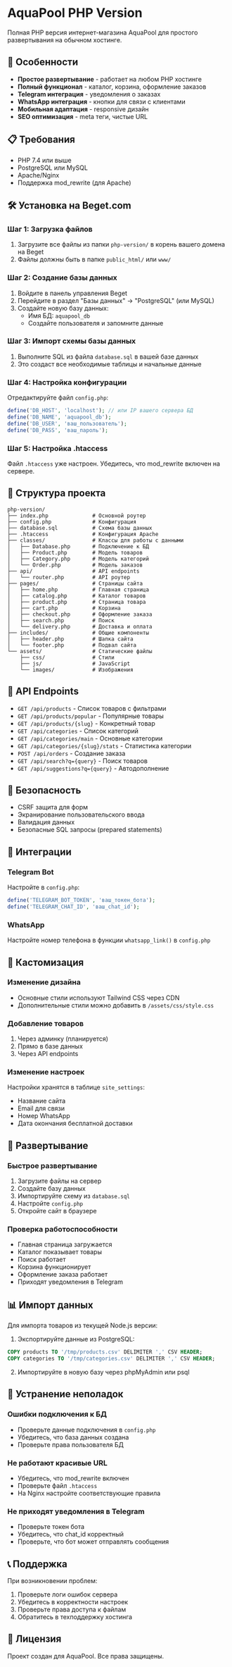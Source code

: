 # AquaPool PHP Version

Полная PHP версия интернет-магазина AquaPool для простого развертывания на обычном хостинге.

## 🚀 Особенности

- **Простое развертывание** - работает на любом PHP хостинге
- **Полный функционал** - каталог, корзина, оформление заказов
- **Telegram интеграция** - уведомления о заказах
- **WhatsApp интеграция** - кнопки для связи с клиентами
- **Мобильная адаптация** - responsive дизайн
- **SEO оптимизация** - meta теги, чистые URL

## 📋 Требования

- PHP 7.4 или выше
- PostgreSQL или MySQL
- Apache/Nginx
- Поддержка mod_rewrite (для Apache)

## 🛠️ Установка на Beget.com

### Шаг 1: Загрузка файлов

1. Загрузите все файлы из папки `php-version/` в корень вашего домена на Beget
2. Файлы должны быть в папке `public_html/` или `www/`

### Шаг 2: Создание базы данных

1. Войдите в панель управления Beget
2. Перейдите в раздел "Базы данных" → "PostgreSQL" (или MySQL)
3. Создайте новую базу данных:
   - Имя БД: `aquapool_db`
   - Создайте пользователя и запомните данные

### Шаг 3: Импорт схемы базы данных

1. Выполните SQL из файла `database.sql` в вашей базе данных
2. Это создаст все необходимые таблицы и начальные данные

### Шаг 4: Настройка конфигурации

Отредактируйте файл `config.php`:

```php
define('DB_HOST', 'localhost'); // или IP вашего сервера БД
define('DB_NAME', 'aquapool_db');
define('DB_USER', 'ваш_пользователь');
define('DB_PASS', 'ваш_пароль');
```

### Шаг 5: Настройка .htaccess

Файл `.htaccess` уже настроен. Убедитесь, что mod_rewrite включен на сервере.

## 📁 Структура проекта

```
php-version/
├── index.php              # Основной роутер
├── config.php             # Конфигурация
├── database.sql           # Схема базы данных
├── .htaccess              # Конфигурация Apache
├── classes/               # Классы для работы с данными
│   ├── Database.php       # Подключение к БД
│   ├── Product.php        # Модель товаров
│   ├── Category.php       # Модель категорий
│   └── Order.php          # Модель заказов
├── api/                   # API endpoints
│   └── router.php         # API роутер
├── pages/                 # Страницы сайта
│   ├── home.php           # Главная страница
│   ├── catalog.php        # Каталог товаров
│   ├── product.php        # Страница товара
│   ├── cart.php           # Корзина
│   ├── checkout.php       # Оформление заказа
│   ├── search.php         # Поиск
│   └── delivery.php       # Доставка и оплата
├── includes/              # Общие компоненты
│   ├── header.php         # Шапка сайта
│   └── footer.php         # Подвал сайта
└── assets/                # Статические файлы
    ├── css/               # Стили
    ├── js/                # JavaScript
    └── images/            # Изображения
```

## 🔧 API Endpoints

- `GET /api/products` - Список товаров с фильтрами
- `GET /api/products/popular` - Популярные товары
- `GET /api/products/{slug}` - Конкретный товар
- `GET /api/categories` - Список категорий
- `GET /api/categories/main` - Основные категории
- `GET /api/categories/{slug}/stats` - Статистика категории
- `POST /api/orders` - Создание заказа
- `GET /api/search?q={query}` - Поиск товаров
- `GET /api/suggestions?q={query}` - Автодополнение

## 🔐 Безопасность

- CSRF защита для форм
- Экранирование пользовательского ввода
- Валидация данных
- Безопасные SQL запросы (prepared statements)

## 📱 Интеграции

### Telegram Bot

Настройте в `config.php`:
```php
define('TELEGRAM_BOT_TOKEN', 'ваш_токен_бота');
define('TELEGRAM_CHAT_ID', 'ваш_chat_id');
```

### WhatsApp

Настройте номер телефона в функции `whatsapp_link()` в `config.php`

## 🎨 Кастомизация

### Изменение дизайна

- Основные стили используют Tailwind CSS через CDN
- Дополнительные стили можно добавить в `/assets/css/style.css`

### Добавление товаров

1. Через админку (планируется)
2. Прямо в базе данных
3. Через API endpoints

### Изменение настроек

Настройки хранятся в таблице `site_settings`:
- Название сайта
- Email для связи
- Номер WhatsApp
- Дата окончания бесплатной доставки

## 🚀 Развертывание

### Быстрое развертывание

1. Загрузите файлы на сервер
2. Создайте базу данных
3. Импортируйте схему из `database.sql`
4. Настройте `config.php`
5. Откройте сайт в браузере

### Проверка работоспособности

- Главная страница загружается
- Каталог показывает товары
- Поиск работает
- Корзина функционирует
- Оформление заказа работает
- Приходят уведомления в Telegram

## 📊 Импорт данных

Для импорта товаров из текущей Node.js версии:

1. Экспортируйте данные из PostgreSQL:
```sql
COPY products TO '/tmp/products.csv' DELIMITER ',' CSV HEADER;
COPY categories TO '/tmp/categories.csv' DELIMITER ',' CSV HEADER;
```

2. Импортируйте в новую базу через phpMyAdmin или psql

## 🐛 Устранение неполадок

### Ошибки подключения к БД

- Проверьте данные подключения в `config.php`
- Убедитесь, что база данных создана
- Проверьте права пользователя БД

### Не работают красивые URL

- Убедитесь, что mod_rewrite включен
- Проверьте файл `.htaccess`
- На Nginx настройте соответствующие правила

### Не приходят уведомления в Telegram

- Проверьте токен бота
- Убедитесь, что chat_id корректный
- Проверьте, что бот может отправлять сообщения

## 📞 Поддержка

При возникновении проблем:

1. Проверьте логи ошибок сервера
2. Убедитесь в корректности настроек
3. Проверьте права доступа к файлам
4. Обратитесь в техподдержку хостинга

## 📝 Лицензия

Проект создан для AquaPool. Все права защищены.